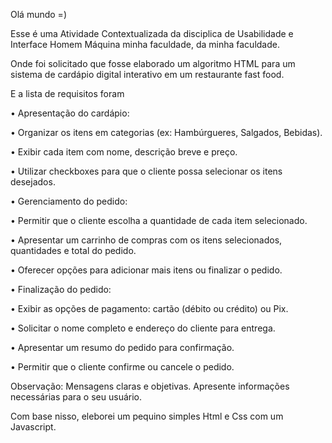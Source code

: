 Olá mundo =) 

Esse é uma Atividade Contextualizada da disciplica de Usabilidade e Interface Homem Máquina minha faculdade, da minha faculdade. 

Onde foi solicitado que fosse elaborado um algoritmo HTML para um sistema de cardápio digital interativo em um restaurante fast food.

E a lista de requisitos foram

•	Apresentação do cardápio:

•	Organizar os itens em categorias (ex: Hambúrgueres, Salgados, Bebidas).

•	Exibir cada item com nome, descrição breve e preço.

•	Utilizar checkboxes para que o cliente possa selecionar os itens desejados.

•	Gerenciamento do pedido:

•	Permitir que o cliente escolha a quantidade de cada item selecionado.

•	Apresentar um carrinho de compras com os itens selecionados, quantidades e total do pedido.

•	Oferecer opções para adicionar mais itens ou finalizar o pedido.

•	Finalização do pedido:

•	Exibir as opções de pagamento: cartão (débito ou crédito) ou Pix.

•	Solicitar o nome completo e endereço do cliente para entrega.

•	Apresentar um resumo do pedido para confirmação.

•	Permitir que o cliente confirme ou cancele o pedido.

Observação: Mensagens claras e objetivas. Apresente informações necessárias para o seu usuário. 

Com base nisso, eleborei um pequino simples Html e Css com um Javascript. 
